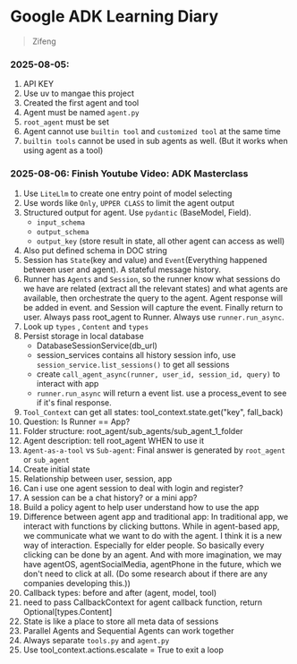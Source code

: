 # Google ADK Learning Diary

> Zifeng

### 2025-08-05: 
1. API KEY
2. Use uv to mangae this project
3. Created the first agent and tool
4. Agent must be named `agent.py`
5. `root_agent` must be set
6. Agent cannot use `builtin tool` and `customized tool` at the same time  
7. `builtin tools` cannot be used in sub agents as well. (But it works when using agent as a tool)

### 2025-08-06: Finish Youtube Video: ADK Masterclass
1. Use `LiteLlm` to create one entry point of model selecting
2. Use words like `Only`, `UPPER CLASS` to limit the agent output
3. Structured output for agent. Use `pydantic` (BaseModel, Field).
	- `input_schema`
	- `output_schema`
	- `output_key` (store result in state, all other agent can access as well)
4. Also put defined schema in DOC string
5. Session has `State`(key and value) and `Event`(Everything happened between user and agent). A stateful message history. 
6. Runner has `Agents` and `Session`, so the runner know what sessions do we have are related (extract all the relevant states)  and what agents are available, then orchestrate the query to the agent. Agent response will be added in event. and Session will capture the event. Finally return to user. Always pass root_agent to Runner. Always use `runner.run_async`.
7. Look up `types` , `Content` and `types`
8. Persist storage in local database
	- DatabaseSessionService(db_url)
	- session_services contains all history session info, use `session_service.list_sessions()` to get all sessions
	- create `call_agent_async(runner, user_id, session_id, query)` to interact with app
	- `runner.run_async`  will return a event list. use a process_event to see if it's final response.
9. `Tool_Context` can get all states: tool_context.state.get("key", fall_back)
10. Question: Is Runner == App?
11. Folder structure: root_agent/sub_agents/sub_agent_1_folder
12. Agent description: tell root_agent WHEN to use it
13.  `Agent-as-a-tool` vs `Sub-agent`: Final answer is generated by `root_agent` or  `sub_agent`
14. Create initial state
15. Relationship between user, session, app
16. Can i use one agent session to deal with login and register?
17. A session can be a chat history? or a mini app?
18. Build a policy agent to help user understand how to use the app
19. Difference between agent app and traditional app: In traditional app, we interact with functions by clicking buttons. While in agent-based app, we communicate what we want to do with the agent. I think it is a new way of interaction. Especially for elder people. So basically every clicking can be done by an agent. And with more imagination, we may have agentOS, agentSocialMedia, agentPhone in the future, which we don't need to click at all. (Do some research about if there are any companies developing this.))
20. Callback types: before and after (agent, model, tool)
21. need to pass CallbackContext for agent callback function, return Optional\[types.Content]
22. State is like a place to store all meta data of sessions
23. Parallel Agents and Sequential Agents can work together
24. Always separate `tools.py` and `agent.py`
25. Use tool_context.actions.escalate = True to exit a loop   
